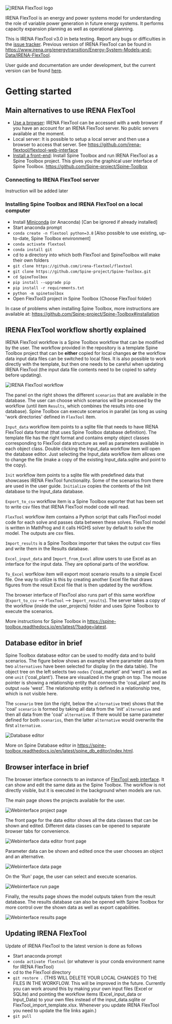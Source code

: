 ![IRENA FlexTool logo](./docs/flextool_logo.png)

IRENA FlexTool is an energy and power systems model for understanding the role of variable power generation in future energy systems. It performs capacity expansion planning as well as operational planning.

This is IRENA FlexTool v3.0 in beta testing. Report any bugs or difficulties in the [issue tracker](https://github.com/irena-flextool/flextool/issues). Previous version of IRENA FlexTool can be found in https://www.irena.org/energytransition/Energy-System-Models-and-Data/IRENA-FlexTool.

User guide and documentation are under development, but the current version can be found [here](https://irena-flextool.github.io/flextool/).

# Getting started

## Main alternatives to use IRENA FlexTool

- [Use a browser](#connecting-to-irena-flextool-server): IRENA FlexTool can be accessed with a web browser if you have an account for an IRENA FlexTool server. No public servers available at the moment.
- Local server: It is possible to setup a local server and then use a browser to access that server. See https://github.com/irena-flextool/flextool-web-interface
- [Install a front-end](#installing-spine-toolbox-and-irena-flextool-on-a-local-computer): Install Spine Toolbox and run IRENA FlexTool as a Spine Toolbox project. This gives you the graphical user interface of Spine Toolbox. https://github.com/Spine-project/Spine-Toolbox
<!---
- [Use Excel](#using-excel-as-an-interface): It is also possible to define all the data in Excel and execute IRENA FlexTool workflows that takes the data and scenarios from Excel and returns results in another Excel file. This functionality is still under development.
--->

### Connecting to IRENA FlexTool server

Instruction will be added later

<!---
### Setting up a local server

See https://github.com/irena-flextool/flextool-web-interface#installation
--->

### Installing Spine Toolbox and IRENA FlexTool on a local computer

- Install [Miniconda](https://docs.conda.io/en/latest/miniconda.html) (or Anaconda)  [Can be ignored if already installed]
- Start anaconda prompt
- `conda create -n flextool python=3.8`  [Also possible to use existing, up-to-date, Spine Toolbox environment]
- `conda activate flextool`
- `conda install git`
- cd to a directory into which both FlexTool and SpineToolbox will make their own folders
- `git clone https://github.com/irena-flextool/flextool`
- `git clone https://github.com/Spine-project/Spine-Toolbox.git`
- `cd SpineToolbox`
- `pip install --upgrade pip`
- `pip install -r requirements.txt`
- `python -m spinetoolbox`
- Open FlexTool3 project in Spine Toolbox (Choose FlexTool folder)

In case of problems when installing Spine Toolbox, more instructions are available at: https://github.com/Spine-project/Spine-Toolbox#installation

<!---
### Using Excel as an interface

Functionality yet not available.
--->

## IRENA FlexTool workflow shortly explained

IRENA FlexTool workflow is a Spine Toolbox workflow that can be modified by the user. The workflow provided in the repository is a template Spine Toolbox project that can be **either** copied for local changes **or** the workflow data input data files can be switched to local files. It is also possible to work directly with the template, but then one needs to be careful when updating IRENA FlexTool (the input data file contents need to be copied to safety before updating). 

![IRENA FlexTool workflow](./docs/flextool_workflow.png)

The panel on the right shows the different `scenarios` that are available in the database. The user can choose which scenarios will be processed by the workflow (until item `Results`, which combines the results into one database). Spine Toolbox can execute scenarios in parallel (as long as using 'work directories' defined in `FlexTool` item.

`Input_data` workflow item points to a sqlite file that needs to have IRENA FlexTool data format (that uses Spine Toolbox database definition). The template file has the right format and contains empty object classes corresponding to FlexTool data structure as well as parameters available in each object class. Double clicking the Input_data workflow item will open the database editor. Just selecting the Input_data workflow item allows one to change the file (make a copy of the existing Input_data.sqlite and point to the copy).

`Init` workflow item points to a sqlite file with predefined data that showcases IRENA FlexTool functionality. Some of the scenarios from there are used in the user guide. `Initialize` copies the contents of the Init database to the Input_data database.

`Export_to_csv` workflow item is a Spine Toolbox exporter that has been set to write csv files that IRENA FlexTool model code will read.

`FlexTool` workflow item contains a Python script that calls FlexTool model code for each solve and passes data between these solves. FlexTool model is written in MathProg and it calls HiGHS solver by default to solve the model. The outputs are csv files.

`Import_results` is a Spine Toolbox importer that takes the output csv files and write them in the Results database.

`Excel_input_data` and `Import_from_Excel` allow users to use Excel as an interface for the input data. They are optional parts of the workflow.

`To_Excel` worfklow item will export most scenario results to a simple Excel file. One way to utilize is this by creating another Excel file that draws figures from the result Excel file that is then updated by the workflow.

The browser interface of FlexTool also runs part of this same workflow (`Export_to_csv` --> `FlexTool` --> `Import_results`). The server takes a copy of the workflow (inside the user_projects) folder and uses Spine Toolbox to execute the scenarios.

More instructions for Spine Toolbox in https://spine-toolbox.readthedocs.io/en/latest/?badge=latest.

## Database editor in brief

Spine Toolbox database editor can be used to modify data and to build scenarios. The figure below shows an example where parameter data from two `alternatives` have been selected for display (in the data table). The object tree on the left selects two `nodes` ('coal_market' and 'west') as well as one `unit` ('coal_plant'). These are visualized in the graph on top. The mouse pointer is showing a relationship entity that connects the 'coal_plant' and its output `node` 'west'. The relationship entity is defined in a relationship tree, which is not visible here.

The `scenario` tree (on the right, below the `alternative` tree) shows that the 'coal' `scenario` is formed by taking all data from the 'init' `alternative` and then all data from the 'coal' `alternative`. If there would be same parameter defined for both `scenarios`, then the latter `alternative` would overwrite the first `alternative`.

![Database editor](./docs/database_editor.png)

More on Spine Database editor in https://spine-toolbox.readthedocs.io/en/latest/spine_db_editor/index.html.

## Browser interface in brief

The browser interface connects to an instance of [FlexTool web interface](https://github.com/irena-flextool/flextool-web-interface). It can show and edit the same data as the Spine Toolbox. The workflow is not directly visible, but it is executed in the background when models are run.

The main page shows the projects available for the user.

![Webinterface project page](./docs/webinterface_projects.png)

The front page for the data editor shows all the data classes that can be shown and edited. Different data classes can be opened to separate browser tabs for convenience.

![Webinterface data editor front page](./docs/webinterface_editor_front.png)

Parameter data can be shown and edited once the user chooses an object and an alternative.

![Webinterface data page](./docs/webinterface_data.png)

On the 'Run' page, the user can select and execute scenarios.

![Webinterface run page](./docs/webinterface_run.png)

Finally, the results page shows the model outputs taken from the result database. The results database can also be opened with Spine Toolbox for more control over the shown data as well as export capabilities.

![Webinterface results page](./docs/webinterface_results.png)

## Updating IRENA FlexTool

Update of IRENA FlexTool to the latest version is done as follows
- Start anaconda prompt
- `conda activate flextool` (or whatever is your conda environment name for IRENA FlexTool)
- cd to the FlexTool directory
- `git restore .` (THIS WILL DELETE YOUR LOCAL CHANGES TO THE FILES IN THE WORKFLOW. This will be improved in the future. Currently you can work around this by making your own input files (Excel or SQLite) and pointing the workflow items (Excel_input_data or Input_Data) to your own files instead of the input_data.sqlite or FlexTool_import_template.xlsx. Whenever you update IRENA FlexTool you need to update the file links again.) 
- `git pull`
